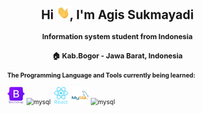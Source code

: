<h1 align="center">Hi <img src="https://github.com/ABSphreak/ABSphreak/blob/master/gifs/Hi.gif" width="30px" height="30px">, I'm Agis Sukmayadi</a></h1>
<h3 align="center">Information system student from Indonesia</h3>

<h3 align="center">🏠 Kab.Bogor - Jawa Barat, Indonesia</h3>

<h4 align="left">The Programming Language and Tools currently being learned:</h3>
<p align="left">
  <img src="https://raw.githubusercontent.com/devicons/devicon/master/icons/bootstrap/bootstrap-original-wordmark.svg" alt="mysql" width="40" height="40"/>
  <img src="https://upload.wikimedia.org/wikipedia/commons/thumb/d/d5/Tailwind_CSS_Logo.svg/2048px-Tailwind_CSS_Logo.svg.png" alt="mysql" width="40" height="40"/>
  <img src="https://raw.githubusercontent.com/devicons/devicon/master/icons/react/react-original-wordmark.svg" alt="mysql" width="40" height="40"/> 
  <img src="https://raw.githubusercontent.com/devicons/devicon/master/icons/mysql/mysql-original-wordmark.svg" alt="mysql" width="40" height="40"/>
  <img src="https://static-00.iconduck.com/assets.00/laravel-icon-497x512-uwybstke.png" alt="mysql" width="40" height="40"/>
  
</p>
